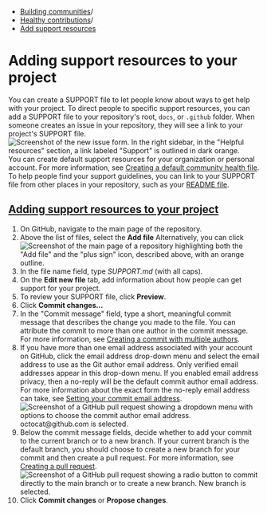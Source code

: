   * [Building communities](https://docs.github.com/en/communities "Building communities")/
  * [Healthy contributions](https://docs.github.com/en/communities/setting-up-your-project-for-healthy-contributions "Healthy contributions")/
  * [Add support resources](https://docs.github.com/en/communities/setting-up-your-project-for-healthy-contributions/adding-support-resources-to-your-project "Add support resources")


# Adding support resources to your project
You can create a SUPPORT file to let people know about ways to get help with your project.
To direct people to specific support resources, you can add a SUPPORT file to your repository's root, `docs`, or `.github` folder. When someone creates an issue in your repository, they will see a link to your project's SUPPORT file.
![Screenshot of the new issue form. In the right sidebar, in the "Helpful resources" section, a link labeled "Support" is outlined in dark orange.](https://docs.github.com/assets/cb-86852/images/help/issues/support-guidelines-in-issue.png)
You can create default support resources for your organization or personal account. For more information, see [Creating a default community health file](https://docs.github.com/en/communities/setting-up-your-project-for-healthy-contributions/creating-a-default-community-health-file).
To help people find your support guidelines, you can link to your SUPPORT file from other places in your repository, such as your [README file](https://docs.github.com/en/repositories/managing-your-repositorys-settings-and-features/customizing-your-repository/about-readmes).
## [Adding support resources to your project](https://docs.github.com/en/communities/setting-up-your-project-for-healthy-contributions/adding-support-resources-to-your-project#adding-support-resources-to-your-project)
  1. On GitHub, navigate to the main page of the repository.
  2. Above the list of files, select the **Add file**
Alternatively, you can click 
![Screenshot of the main page of a repository highlighting both the "Add file" and the "plus sign" icon, described above, with an orange outline.](https://docs.github.com/assets/cb-60263/images/help/repository/add-file-buttons.png)
  3. In the file name field, type _SUPPORT.md_ (with all caps).
  4. On the **Edit new file** tab, add information about how people can get support for your project.
  5. To review your SUPPORT file, click **Preview**.
  6. Click **Commit changes...**
  7. In the "Commit message" field, type a short, meaningful commit message that describes the change you made to the file. You can attribute the commit to more than one author in the commit message. For more information, see [Creating a commit with multiple authors](https://docs.github.com/en/pull-requests/committing-changes-to-your-project/creating-and-editing-commits/creating-a-commit-with-multiple-authors).
  8. If you have more than one email address associated with your account on GitHub, click the email address drop-down menu and select the email address to use as the Git author email address. Only verified email addresses appear in this drop-down menu. If you enabled email address privacy, then a no-reply will be the default commit author email address. For more information about the exact form the no-reply email address can take, see [Setting your commit email address](https://docs.github.com/en/account-and-profile/setting-up-and-managing-your-personal-account-on-github/managing-email-preferences/setting-your-commit-email-address).
![Screenshot of a GitHub pull request showing a dropdown menu with options to choose the commit author email address. octocat@github.com is selected.](https://docs.github.com/assets/cb-72047/images/help/repository/choose-commit-email-address.png)
  9. Below the commit message fields, decide whether to add your commit to the current branch or to a new branch. If your current branch is the default branch, you should choose to create a new branch for your commit and then create a pull request. For more information, see [Creating a pull request](https://docs.github.com/en/pull-requests/collaborating-with-pull-requests/proposing-changes-to-your-work-with-pull-requests/creating-a-pull-request).
![Screenshot of a GitHub pull request showing a radio button to commit directly to the main branch or to create a new branch. New branch is selected.](https://docs.github.com/assets/cb-27122/images/help/repository/choose-commit-branch.png)
  10. Click **Commit changes** or **Propose changes**.


